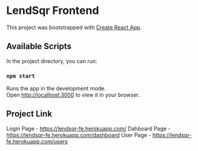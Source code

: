 # LendSqr Frontend

This project was bootstrapped with [Create React App](https://github.com/facebook/create-react-app).

## Available Scripts

In the project directory, you can run:

### `npm start`

Runs the app in the development mode.\
Open [http://localhost:3000](http://localhost:3000) to view it in your browser.

## Project Link

Login Page - https://lendsqr-fe.herokuapp.com/
Dahboard Page -https://lendsqr-fe.herokuapp.com/dashboard
User Page - https://lendsqr-fe.herokuapp.com/users


